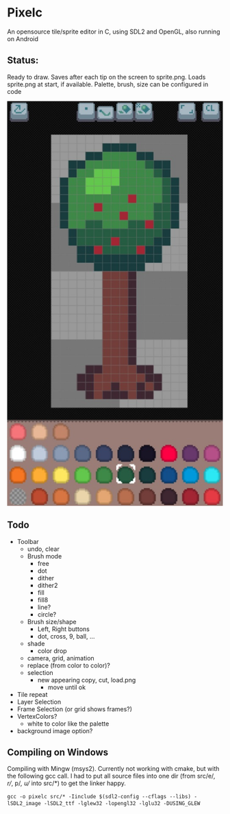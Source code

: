 # Pixelc
An opensource tile/sprite editor in C, using SDL2 and OpenGL, also running on Android

## Status:
Ready to draw.
Saves after each tip on the screen to sprite.png.
Loads sprite.png at start, if available.
Palette, brush, size can be configured in code

![example_image](example.jpg)

## Todo
- Toolbar
  - undo, clear
  - Brush mode
    - free
    - dot
    - dither
    - dither2
    - fill
    - fill8
    - line?
    - circle?
  - Brush size/shape
    - Left, Right buttons
    - dot, cross, 9, ball, ...
  - shade
    - color drop
  - camera, grid, animation
  - replace (from color to color)?
  - selection
    - new appearing copy, cut, load.png
      - move until ok
- Tile repeat
- Layer Selection
- Frame Selection (or grid shows frames?)
- VertexColors?
  - white to color like the palette
- background image option?


## Compiling on Windows
Compiling with Mingw (msys2).
Currently not working with cmake, but with the following gcc call.
I had to put all source files into one dir (from src/e/*, r/*, p/*, u/* into src/*) to get the linker happy.
```
gcc -o pixelc src/* -Iinclude $(sdl2-config --cflags --libs) -lSDL2_image -lSDL2_ttf -lglew32 -lopengl32 -lglu32 -DUSING_GLEW
```
